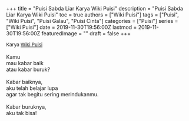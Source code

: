 +++
title = "Puisi Sabda Liar Karya Wiki Puisi"
description = "Puisi Sabda Liar Karya Wiki Puisi"
toc = true
authors = ["Wiki Puisi"]
tags = ["Puisi", "Wiki Puisi", "Puisi Galau", "Puisi Cinta"]
categories = ["Puisi"]
series = ["Wiki Puisi"]
date = 2019-11-30T19:56:00Z
lastmod = 2019-11-30T19:56:00Z
featuredImage = ""
draft = false
+++

<div style="text-align: justify;">
<div style="font-size: small;">Karya <a href="/authors/wiki-puisi/" target="_blank">Wiki Puisi</a></div><br />
Kamu<br />mau kabar baik<br />atau kabar buruk?<br /><br />Kabar baiknya,<br />aku telah belajar lupa<br />agar tak begitu sering merindukanmu.<br /><br />Kabar buruknya,<br />aku tak bisa!</div>
